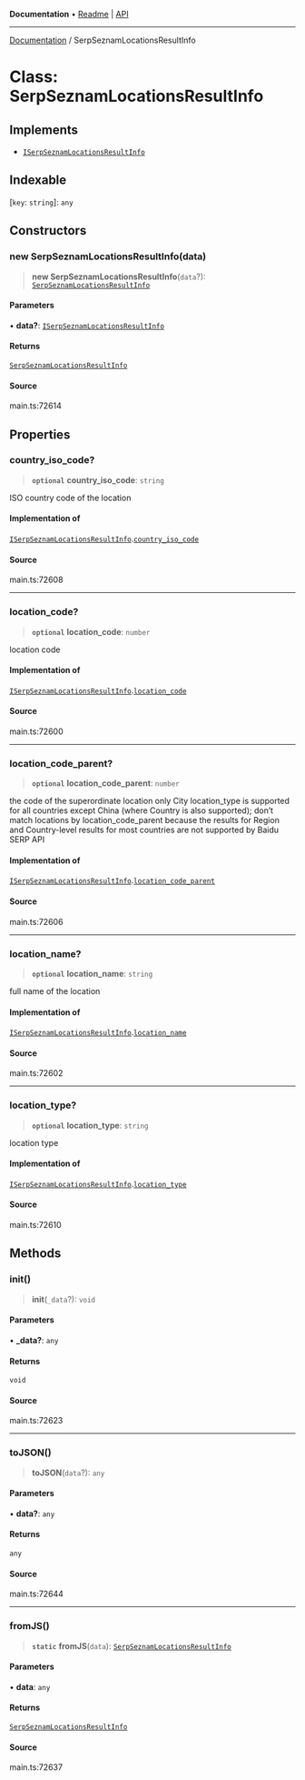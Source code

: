 **Documentation** • [Readme](../README.md) \| [API](../globals.md)

***

[Documentation](../README.md) / SerpSeznamLocationsResultInfo

# Class: SerpSeznamLocationsResultInfo

## Implements

- [`ISerpSeznamLocationsResultInfo`](../interfaces/ISerpSeznamLocationsResultInfo.md)

## Indexable

 \[`key`: `string`\]: `any`

## Constructors

### new SerpSeznamLocationsResultInfo(data)

> **new SerpSeznamLocationsResultInfo**(`data`?): [`SerpSeznamLocationsResultInfo`](SerpSeznamLocationsResultInfo.md)

#### Parameters

• **data?**: [`ISerpSeznamLocationsResultInfo`](../interfaces/ISerpSeznamLocationsResultInfo.md)

#### Returns

[`SerpSeznamLocationsResultInfo`](SerpSeznamLocationsResultInfo.md)

#### Source

main.ts:72614

## Properties

### country\_iso\_code?

> **`optional`** **country\_iso\_code**: `string`

ISO country code of the location

#### Implementation of

[`ISerpSeznamLocationsResultInfo`](../interfaces/ISerpSeznamLocationsResultInfo.md).[`country_iso_code`](../interfaces/ISerpSeznamLocationsResultInfo.md#country_iso_code)

#### Source

main.ts:72608

***

### location\_code?

> **`optional`** **location\_code**: `number`

location code

#### Implementation of

[`ISerpSeznamLocationsResultInfo`](../interfaces/ISerpSeznamLocationsResultInfo.md).[`location_code`](../interfaces/ISerpSeznamLocationsResultInfo.md#location_code)

#### Source

main.ts:72600

***

### location\_code\_parent?

> **`optional`** **location\_code\_parent**: `number`

the code of the superordinate location
only City location_type is supported for all countries except China (where Country is also supported);
don’t match locations by location_code_parent because the results for Region and Country-level results for most countries are not supported by Baidu SERP API

#### Implementation of

[`ISerpSeznamLocationsResultInfo`](../interfaces/ISerpSeznamLocationsResultInfo.md).[`location_code_parent`](../interfaces/ISerpSeznamLocationsResultInfo.md#location_code_parent)

#### Source

main.ts:72606

***

### location\_name?

> **`optional`** **location\_name**: `string`

full name of the location

#### Implementation of

[`ISerpSeznamLocationsResultInfo`](../interfaces/ISerpSeznamLocationsResultInfo.md).[`location_name`](../interfaces/ISerpSeznamLocationsResultInfo.md#location_name)

#### Source

main.ts:72602

***

### location\_type?

> **`optional`** **location\_type**: `string`

location type

#### Implementation of

[`ISerpSeznamLocationsResultInfo`](../interfaces/ISerpSeznamLocationsResultInfo.md).[`location_type`](../interfaces/ISerpSeznamLocationsResultInfo.md#location_type)

#### Source

main.ts:72610

## Methods

### init()

> **init**(`_data`?): `void`

#### Parameters

• **\_data?**: `any`

#### Returns

`void`

#### Source

main.ts:72623

***

### toJSON()

> **toJSON**(`data`?): `any`

#### Parameters

• **data?**: `any`

#### Returns

`any`

#### Source

main.ts:72644

***

### fromJS()

> **`static`** **fromJS**(`data`): [`SerpSeznamLocationsResultInfo`](SerpSeznamLocationsResultInfo.md)

#### Parameters

• **data**: `any`

#### Returns

[`SerpSeznamLocationsResultInfo`](SerpSeznamLocationsResultInfo.md)

#### Source

main.ts:72637
